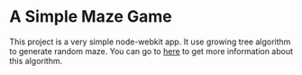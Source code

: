 # A Simple Maze Game
This project is a very simple node-webkit app.
It use growing tree algorithm to generate random maze.
You can go to [here](http://weblog.jamisbuck.org/2011/1/27/maze-generation-growing-tree-algorithm)
to get more information about this algorithm.
